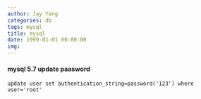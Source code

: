 ```yaml
---
author: Jay Yang
categories: db
tags: mysql
title: mysql
date: 1999-01-01 00:00:00
img:
---
```


#### mysql 5.7 update paasword

    update user set authentication_string=password('123') where user='root'
